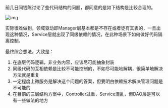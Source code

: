 前几日同钱陈讨论了些代码结构的问题，都同意的是如下结构是比较合理的。

![img](https://cdn.nlark.com/yuque/0/2022/png/1294764/1665731459389-bdaa3184-b823-41b0-8b5d-4abf697f3cdd.png)

实际很难做到，领域驱动即Manager层基本都是不存在或者徒有其表的，一旦出现这种情况，Service层就出现了同级依赖的情况，在此种场景下如何做好代码隔离控制。

最终综合想法，大致是：

1. 在底层代码逻辑，非业务内容，应该尽可能抽象封装
2. 同级代码的互相依赖是比较不可能控制的，不如尽可能地解耦，很简单地解决方法就是重复
3. 一定程度上微服务是解决这个问题的答案，但要明白依赖技术解决管理问题是不可能的
4. 在目前的三层结构方案中，Controller过重，Service混乱，但DAO层是可以有一些做法的地方

